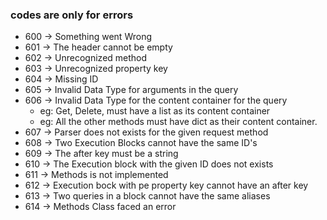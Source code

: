 ### codes are only for errors

- 600 -> Something went Wrong
- 601 -> The header cannot be empty
- 602 -> Unrecognized method
- 603 -> Unrecognized property key
- 604 -> Missing ID
- 605 -> Invalid Data Type for arguments in the query
- 606 -> Invalid Data Type for the content container for the query
  - eg: Get, Delete, must have a list as its content container
  - eg: All the other methods must have dict as their content container.
- 607 -> Parser does not exists for the given request method
- 608 -> Two Execution Blocks cannot have the same ID's
- 609 -> The after key must be a string
- 610 -> The Execution block with the given ID does not exists
- 611 -> Methods is not implemented
- 612 -> Execution bock with pe property key cannot have an after key
- 613 -> Two queries in a block cannot have the same aliases
- 614 -> Methods Class faced an error
